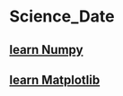 # Science_Date

## [learn Numpy](https://www.osgeo.cn/numpy/user/quickstart.html)

##  [learn Matplotlib](https://www.osgeo.cn/matplotlib/users/installing.html)
